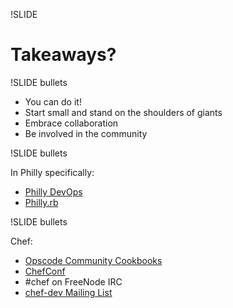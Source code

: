 !SLIDE

# Takeaways? #

!SLIDE bullets

* You can do it!
* Start small and stand on the shoulders of giants
* Embrace collaboration
* Be involved in the community

!SLIDE bullets

In Philly specifically:

* [Philly DevOps](http://phillydevops.org)
* [Philly.rb](http://phillyrb.org/)

!SLIDE bullets

Chef:

* [Opscode Community Cookbooks](https://github.com/opscode-cookbooks/)
* [ChefConf](http://chefconf.opscode.com/)
* \#chef on FreeNode IRC
* [chef-dev Mailing List](http://lists.opscode.com/sympa/arc/chef-dev/)
